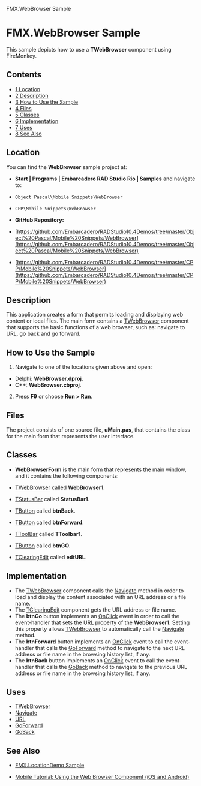 FMX.WebBrowser Sample[]()
# FMX.WebBrowser Sample 


This sample depicts how to use a **TWebBrowser** component using FireMonkey.
## Contents



* [1 Location](#Location)
* [2 Description](#Description)
* [3 How to Use the Sample](#How_to_Use_the_Sample)
* [4 Files](#Files)
* [5 Classes](#Classes)
* [6 Implementation](#Implementation)
* [7 Uses](#Uses)
* [8 See Also](#See_Also)


## Location 

You can find the **WebBrowser** sample project at:
* **Start | Programs | Embarcadero RAD Studio Rio | Samples** and navigate to:

* `Object Pascal\Mobile Snippets\WebBrowser`
* `CPP\Mobile Snippets\WebBrowser`

* **GitHub Repository:**

* [https://github.com/Embarcadero/RADStudio10.4Demos/tree/master/Object%20Pascal/Mobile%20Snippets/WebBrowser](https://github.com/Embarcadero/RADStudio10.4Demos/tree/master/Object%20Pascal/Mobile%20Snippets/WebBrowser)
* [https://github.com/Embarcadero/RADStudio10.4Demos/tree/master/CPP/Mobile%20Snippets/WebBrowser](https://github.com/Embarcadero/RADStudio10.4Demos/tree/master/CPP/Mobile%20Snippets/WebBrowser)

## Description 

This application creates a form that permits loading and displaying web content or local files. The main form contains a [TWebBrowser](http://docwiki.embarcadero.com/Libraries/en/FMX.WebBrowser.TWebBrowser) component that supports the basic functions of a web browser, such as: navigate to URL, go back and go forward.

## How to Use the Sample 


1.  Navigate to one of the locations given above and open:

*  Delphi: **WebBrowser.dproj**.
*  C++: **WebBrowser.cbproj**.

2.  Press **F9** or choose **Run > Run**.

## Files 

The project consists of one source file, **uMain.pas**, that contains the class for the main form that represents the user interface.
## Classes 


* **WebBrowserForm** is the main form that represents the main window, and it contains the following components:

* [TWebBrowser](http://docwiki.embarcadero.com/Libraries/en/FMX.WebBrowser.TWebBrowser) called **WebBrowser1**.
* [TStatusBar](http://docwiki.embarcadero.com/Libraries/en/FMX.StdCtrls.TStatusBar) called **StatusBar1**.

* [TButton](http://docwiki.embarcadero.com/Libraries/en/FMX.StdCtrls.TButton) called **btnBack**.
* [TButton](http://docwiki.embarcadero.com/Libraries/en/FMX.StdCtrls.TButton) called **btnForward**.

* [TToolBar](http://docwiki.embarcadero.com/Libraries/en/FMX.StdCtrls.TToolBar) called **TToolbar1**.

* [TButton](http://docwiki.embarcadero.com/Libraries/en/FMX.StdCtrls.TButton) called **btnGO**.
* [TClearingEdit](http://docwiki.embarcadero.com/Libraries/en/FMX.Edit.TClearingEdit) called **edtURL**.

## Implementation 


*  The [TWebBrowser](http://docwiki.embarcadero.com/Libraries/en/FMX.WebBrowser.TWebBrowser) component calls the [Navigate](http://docwiki.embarcadero.com/Libraries/en/FMX.WebBrowser.TCustomWebBrowser.Navigate) method in order to load and display the content associated with an URL address or a file name.
*  The [TClearingEdit](http://docwiki.embarcadero.com/Libraries/en/FMX.Edit.TClearingEdit) component gets the URL address or file name.
*  The **btnGo** button implements an [OnClick](http://docwiki.embarcadero.com/Libraries/en/FMX.Controls.TControl.OnClick) event in order to call the event-handler that sets the [URL](http://docwiki.embarcadero.com/Libraries/en/FMX.WebBrowser.TCustomWebBrowser.URL) property of the **WebBrowser1**. Setting this property allows [TWebBrowser](http://docwiki.embarcadero.com/Libraries/en/FMX.WebBrowser.TWebBrowser) to automatically call the [Navigate](http://docwiki.embarcadero.com/Libraries/en/FMX.WebBrowser.TCustomWebBrowser.Navigate) method.
*  The **btnForward** button implements an [OnClick](http://docwiki.embarcadero.com/Libraries/en/FMX.Controls.TControl.OnClick) event to call the event-handler that calls the [GoForward](http://docwiki.embarcadero.com/Libraries/en/FMX.WebBrowser.TCustomWebBrowser.GoForward) method to navigate to the next URL address or file name in the browsing history list, if any.
*  The **btnBack** button implements an [OnClick](http://docwiki.embarcadero.com/Libraries/en/FMX.Controls.TControl.OnClick) event to call the event-handler that calls the [GoBack](http://docwiki.embarcadero.com/Libraries/en/FMX.WebBrowser.TCustomWebBrowser.GoForward) method to navigate to the previous URL address or file name in the browsing history list, if any.

## Uses 


* [TWebBrowser](http://docwiki.embarcadero.com/Libraries/en/FMX.WebBrowser.TWebBrowser)
* [Navigate](http://docwiki.embarcadero.com/Libraries/en/FMX.WebBrowser.TCustomWebBrowser.Navigate)
* [URL](http://docwiki.embarcadero.com/Libraries/en/FMX.WebBrowser.TCustomWebBrowser.URL)
* [GoForward](http://docwiki.embarcadero.com/Libraries/en/FMX.WebBrowser.TCustomWebBrowser.GoForward)
* [GoBack](http://docwiki.embarcadero.com/Libraries/en/FMX.WebBrowser.TCustomWebBrowser.GoForward)

## See Also 


* [FMX.LocationDemo Sample](http://docwiki.embarcadero.com/CodeExamples/en/FMX.LocationDemo_Sample)

* [Mobile Tutorial: Using the Web Browser Component (iOS and Android)](http://docwiki.embarcadero.com/RADStudio/en/Mobile_Tutorial:_Using_the_Web_Browser_Component_(iOS_and_Android))





